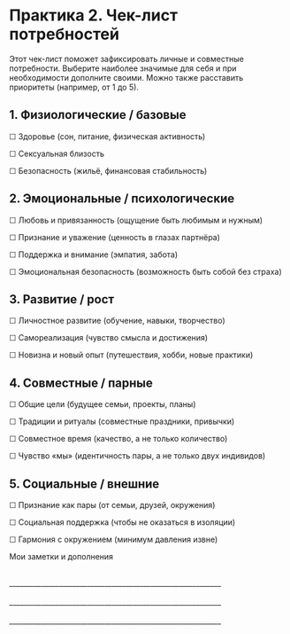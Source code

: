 # Практика 2. Чек-лист потребностей

Этот чек-лист поможет зафиксировать личные и совместные потребности. Выберите наиболее значимые для себя и при необходимости дополните своими. Можно также расставить приоритеты (например, от 1 до 5).

## 1. Физиологические / базовые

☐ Здоровье (сон, питание, физическая активность)

☐ Сексуальная близость

☐ Безопасность (жильё, финансовая стабильность)

## 2. Эмоциональные / психологические

☐ Любовь и привязанность (ощущение быть любимым и нужным)

☐ Признание и уважение (ценность в глазах партнёра)

☐ Поддержка и внимание (эмпатия, забота)

☐ Эмоциональная безопасность (возможность быть собой без страха)

## 3. Развитие / рост

☐ Личностное развитие (обучение, навыки, творчество)

☐ Самореализация (чувство смысла и достижения)

☐ Новизна и новый опыт (путешествия, хобби, новые практики)

## 4. Совместные / парные

☐ Общие цели (будущее семьи, проекты, планы)

☐ Традиции и ритуалы (совместные праздники, привычки)

☐ Совместное время (качество, а не только количество)

☐ Чувство «мы» (идентичность пары, а не только двух индивидов)

## 5. Социальные / внешние

☐ Признание как пары (от семьи, друзей, окружения)

☐ Социальная поддержка (чтобы не оказаться в изоляции)

☐ Гармония с окружением (минимум давления извне)

Мои заметки и дополнения

<br/>
____________________________________________________________
<br/><br/>
____________________________________________________________
<br/><br/>
____________________________________________________________

<div style="page-break-after: always;"></div>